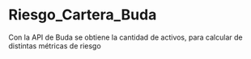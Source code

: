 # Riesgo_Cartera_Buda
Con la API de Buda se obtiene la cantidad de activos, para calcular de distintas métricas de riesgo
